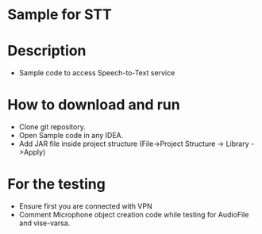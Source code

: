 # Sample for STT

# Description
- Sample code to access Speech-to-Text service

# How to download and run
- Clone git repository.
- Open Sample code in any IDEA.
- Add JAR file inside project structure (File->Project Structure -> Library ->Apply)

# For the testing
- Ensure first you are connected with VPN
- Comment Microphone object creation code while testing for AudioFile and vise-varsa.
